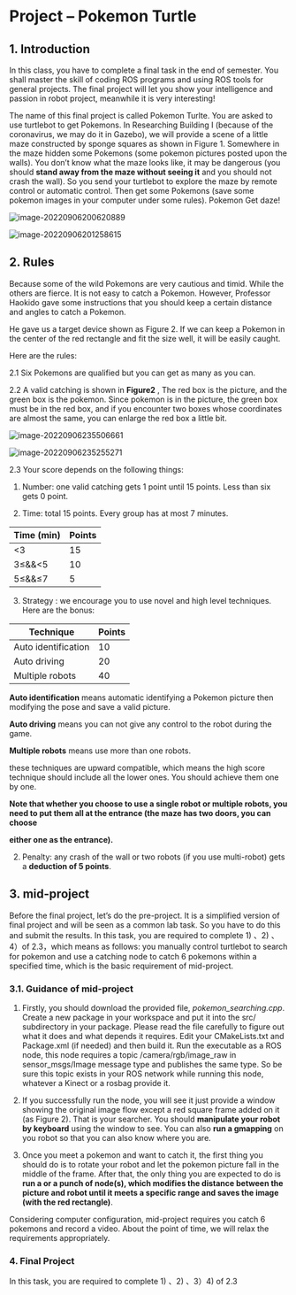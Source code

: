 # Project – Pokemon Turtle

## 1. Introduction

In this class, you have to complete a final task in the end of semester. You shall master the skill of coding ROS programs and using ROS tools for general projects. The final project will let you show your intelligence and passion in robot project, meanwhile it is very interesting! 

The name of this final project is called Pokemon Turlte. You are asked to use turtlebot to get Pokemons. In Researching Building I (because of the coronavirus, we may do it in Gazebo), we will provide a scene of a little maze constructed by sponge squares as shown in Figure 1. Somewhere in the maze hidden some Pokemons (some pokemon pictures posted upon the walls). You don’t know what the maze looks like, it may be dangerous (you should **stand away from the maze without seeing it** and you should not crash the wall). So you send your turtlebot to explore the maze by remote control or automatic control. Then get some Pokemons (save some pokemon images in your computer under some rules). Pokemon Get daze!

![image-20220906200620889](https://i0.hdslb.com/bfs/album/f031f48d565fbefd492d4d3790d28337518db31f.png)

![image-20220906201258615](https://i0.hdslb.com/bfs/album/92f15e1a1fa214e0b4ce18a261861c67c0c29214.png)

## 2. Rules

Because some of the wild Pokemons are very cautious and timid. While the others are fierce. It is not easy to catch a Pokemon. However, Professor Haokido gave some instructions that you should keep a certain distance and angles to catch a Pokemon. 

He gave us a target device shown as Figure 2. If we can keep a Pokemon in the center of the red rectangle and fit the size well, it will be easily caught.

Here are the rules: 

2.1 Six Pokemons are qualified but you can get as many as you can. 

2.2 A valid catching is shown in **Figure2** , The red box is the picture, and the green box is the pokemon. Since pokemon is in the picture, the green box must be in the red box, and if you encounter two boxes whose coordinates are almost the same, you can enlarge the red box a little bit.

![image-20220906235506661](https://i0.hdslb.com/bfs/album/dc9d12c243edd65f286cfbcd46a190f8c129d527.png)

![image-20220906235255271](https://i0.hdslb.com/bfs/album/efee0592ab8adc45b1d10a6920164a984cea4503.png)

2.3 Your score depends on the following things: 

1) Number: one valid catching gets 1 point until 15 points. Less than six gets 0 point.

2) Time: total 15 points. Every group has at most 7 minutes.

| Time (min)       | Points |
| ---------------- | ------ |
| <3               | 15     |
| 3$\leq$&&<5      | 10     |
| 5$\leq$&&$\leq$7 | 5      |

3. Strategy : we encourage you to use novel and high level techniques. Here are the bonus:

| Technique           | Points |
| ------------------- | ------ |
| Auto identification | 10     |
| Auto driving        | 20     |
| Multiple robots     | 40     |

**Auto identification** means automatic identifying a Pokemon picture then modifying the pose and save a valid picture. 

**Auto driving** means you can not give any control to the robot during the game. 

**Multiple robots** means use more than one robots. 

these techniques are upward compatible, which means the high score technique should include all the lower ones. You should achieve them one by one. 

**Note that whether you choose to use a single robot or multiple robots, you need to put them all at the entrance (the maze has two doors, you can choose**

**either one as the entrance).** 

2) Penalty: any crash of the wall or two robots (if you use multi-robot) gets a **deduction of 5 points**.

## 3. mid-project

Before the final project, let’s do the pre-project. It is a simplified version of final project and will be seen as a common lab task. So you have to do this and submit the results. In this task, you are required to complete 1) 、2) 、4）of 2.3，which means as follows: you manually control turtlebot to search for pokemon and use a catching node to catch 6 pokemons within a specified time, which is the basic requirement of mid-project.

### 3.1. Guidance of mid-project

1. Firstly, you should download the provided file, *pokemon_searching.cpp*. Create a new package in your workspace and put it into the src/ subdirectory in your package. Please read the file carefully to figure out what it does and what depends it requires. Edit your CMakeLists.txt and Package.xml (if needed) and then build it. Run the executable as a ROS node, this node requires a topic /camera/rgb/image_raw in sensor_msgs/Image message type and publishes the same type. So be sure this topic exists in your ROS network while running this node, whatever a Kinect or a rosbag provide it.

2) If you successfully run the node, you will see it just provide a window showing the original image flow except a red square frame added on it (as Figure 2). That is your searcher. You should **manipulate your robot by keyboard** using the window to see. You can also **run a gmapping** on you robot so that you can also know where you are. 

3) Once you meet a pokemon and want to catch it, the first thing you should do is to rotate your robot and let the pokemon picture fall in the middle of the frame. After that, the only thing you are expected to do is **run a or a punch of node(s), which modifies the distance between the picture and robot until it meets a specific range and saves the image (with the red rectangle)**. 

Considering computer configuration, mid-project requires you catch 6 pokemons and record a video. About the point of time, we will relax the requirements appropriately.

### 4. Final Project

In this task, you are required to complete 1) 、2) 、3）4) of 2.3